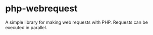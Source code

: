 # php-webrequest
A simple library for making web requests with PHP. Requests can be executed in parallel.

